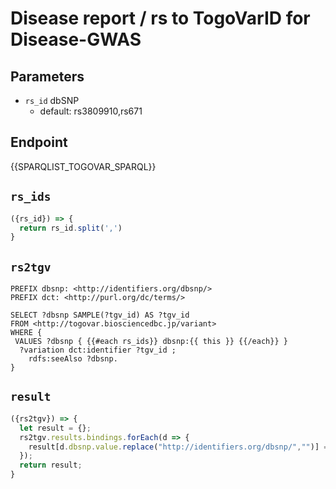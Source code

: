 # Disease report / rs to TogoVarID for Disease-GWAS

## Parameters

* `rs_id` dbSNP
  * default: rs3809910,rs671

## Endpoint

{{SPARQLIST_TOGOVAR_SPARQL}}

## `rs_ids`
```javascript
({rs_id}) => {
  return rs_id.split(',')
}
```

## `rs2tgv`
```sparql
PREFIX dbsnp: <http://identifiers.org/dbsnp/>
PREFIX dct: <http://purl.org/dc/terms/>

SELECT ?dbsnp SAMPLE(?tgv_id) AS ?tgv_id
FROM <http://togovar.biosciencedbc.jp/variant>
WHERE {
 VALUES ?dbsnp { {{#each rs_ids}} dbsnp:{{ this }} {{/each}} } 
  ?variation dct:identifier ?tgv_id ;
    rdfs:seeAlso ?dbsnp.
}
```

## `result`
```javascript
({rs2tgv}) => {
  let result = {};
  rs2tgv.results.bindings.forEach(d => {
    result[d.dbsnp.value.replace("http://identifiers.org/dbsnp/","")] = d.tgv_id.value;
  });
  return result;
}